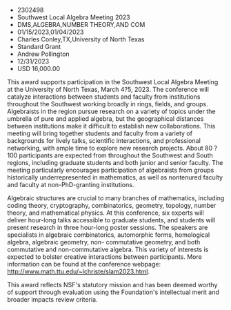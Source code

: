 
* 2302498
* Southwest Local Algebra Meeting 2023
* DMS,ALGEBRA,NUMBER THEORY,AND COM
* 01/15/2023,01/04/2023
* Charles Conley,TX,University of North Texas
* Standard Grant
* Andrew Pollington
* 12/31/2023
* USD 16,000.00

This award supports participation in the Southwest Local Algebra Meeting at the
University of North Texas, March 4?5, 2023. The conference will catalyze
interactions between students and faculty from institutions throughout the
Southwest working broadly in rings, fields, and groups. Algebraists in the
region pursue research on a variety of topics under the umbrella of pure and
applied algebra, but the geographical distances between institutions make it
difficult to establish new collaborations. This meeting will bring together
students and faculty from a variety of backgrounds for lively talks, scientific
interactions, and professional networking, with ample time to explore new
research projects. About 80 ? 100 participants are expected from throughout the
Southwest and South regions, including graduate students and both junior and
senior faculty. The meeting particularly encourages participation of algebraists
from groups historically underrepresented in mathematics, as well as nontenured
faculty and faculty at non-PhD-granting institutions.

Algebraic structures are crucial to many branches of mathematics, including
coding theory, cryptography, combinatorics, geometry, topology, number theory,
and mathematical physics. At this conference, six experts will deliver hour-long
talks accessible to graduate students, and students will present research in
three hour-long poster sessions. The speakers are specialists in algebraic
combinatorics, automorphic forms, homological algebra, algebraic geometry, non-
commutative geometry, and both commutative and non-commutative algebra. This
variety of interests is expected to bolster creative interactions between
participants. More information can be found at the conference webpage:
http://www.math.ttu.edu/~lchriste/slam2023.html.

This award reflects NSF's statutory mission and has been deemed worthy of
support through evaluation using the Foundation's intellectual merit and broader
impacts review criteria.
